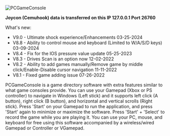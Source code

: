![PCGameConsole](https://user-images.githubusercontent.com/4211206/201414945-22dccd5a-4f77-4032-9b95-8c4837d02965.png)


**Joycon (Cemuhook) data is transferred on this IP 127.0.0.1 Port 26760**

What's new:
- V9.0 - Ultimate shock experience/Enhancements 03-25-2024
- V8.8 - Ability to control mouse and keyboard (Limited to W/A/S/D keys) 03-09-2024
- V8.4 - Fix for the IOS pressure value update 05-25-2023
- V8.3 - Drives Scan is an option now 12-02-2022
- V8.2 - Ability to add games manually/Remove game by middle click/Enable-Disable cursor navigation  11-11-2022
- V8.1 - Fixed game adding issue 07-26-2022

PCGameConsole is a game directory software with extra features similar to what game consoles provide. You can use your Gamepad (Xbox or PS controller) to navigate in Windows (Left stick) and it supports left click (A button), right click (B button), and horizontal and vertical scrolls (Right stick). Press 'Start' on your Gamepad to run the application, and press 'Start' again to minimize or maximize the software. Press 'Start' + 'Select' to record the game while you are playing it. You can use your PC, mouse, and keyboard for free using this software accompanied by a wireless/wired Gamepad or Controller or VGamepad. 
